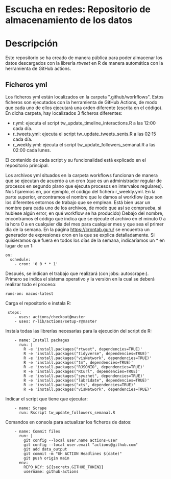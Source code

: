 # Escucha en redes: Repositorio de almacenamiento de los datos

# Descripción
Este repositorio se ha creado de manera pública para poder almacenar los datos descargados con la librería _rtweet_ en R de manera automática con la herramienta de GitHub actions.

## Ficheros yml
Los ficheros yml están localizados en la carpeta ".github/workflows". Estos ficheros son ejecutados con la herramienta de GitHub Actions, de modo que cada uno de ellos ejecutará una orden diferente (escrita en el código). En dicha carpeta, hay localizados 3 ficheros diferentes:

  * r.yml: ejecuta el script tw_update_timeline_interactions.R a las 12:00 cada día.
  * r_tweets.yml: ejecuta el script tw_update_tweets_sents.R a las 02:15 cada día.
  * r_weekly.yml: ejecuta el script tw_update_followers_semanal.R a las 02:00 cada lunes.

El contenido de cada script y su funcionalidad está explicado en el repositorio principal.

Los archivos yml situados en la carpeta workflows funcionan de manera que se ejecutan de acuerdo a un cron (que es un administrador regular de procesos en segundo plano que ejecuta procesos en intervalos regulares). Nos fijaremos en, por ejemplo, el código del fichero r_weekly.yml. En la parte superior, encontramos el nombre que le damos al workflow (que son los diferentes entornos de trabajo que se emplean. Está bien usar un nombre para cada uno de los archivos, de modo que así se comprueba, si hubiese algún error, en qué workflow se ha producido) Debajo del nombre, encontramos el código que indica que se ejecute el archivo en el minuto 0 a la hora 0 a en cualquier dia del mes para cualquier mes y que sea el primer dia de la semana. En la página https://crontab.guru/ se encuentra un generador de expresiones cron en la que se explica detalladamente. Si quisieramos que fuera en todos los días de la semana, indicaríamos un * en lugar de un 1:

```
on:
  schedule:
    - cron: '0 0 * * 1'
```

Después, se indican el trabajo que realizará (con jobs: autoscrape:). Primero se indica el sistema operativo y la versión en la cual se deberá realizar todo el proceso:

```
runs-on: macos-latest
```

Carga el repositorio e instala R: 
```
 steps:
    - uses: actions/checkout@master
    - uses: r-lib/actions/setup-r@master
```

Instala todas las librerías necesarias para la ejecución del script de R:
```
    - name: Install packages
      run: |
        R -e 'install.packages("rtweet", dependencies=TRUE)'
        R -e 'install.packages("tidyverse", dependencies=TRUE)'
        R -e 'install.packages("visNetwork", dependencies=TRUE)'
        R -e 'install.packages("tm", dependencies=TRUE)'
        R -e 'install.packages("RJSONIO", dependencies=TRUE)'
        R -e 'install.packages("RCurl", dependencies=TRUE)'
        R -e 'install.packages("syuzhet", dependencies=TRUE)'
        R -e 'install.packages("lubridate", dependencies=TRUE)'
        R -e 'install.packages("xts", dependencies=TRUE)'
        R -e 'install.packages("visNetwork", dependencies=TRUE)'
```

Indicar el script que tiene que ejecutar:
```
    - name: Scrape
      run: Rscript tw_update_followers_semanal.R
```

Comandos en consola para actualizar los ficheros de datos:
```
    - name: Commit files
      run: |
        git config --local user.name actions-user
        git config --local user.email "actions@github.com"
        git add data_output
        git commit -m "GH ACTION Headlines $(date)"
        git push origin main
      env:
        REPO_KEY: ${{secrets.GITHUB_TOKEN}}
        username: github-actions
```

